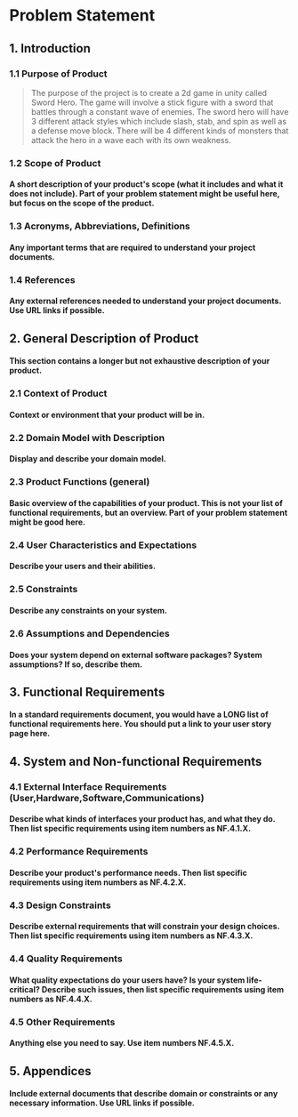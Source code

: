 # Problem Statement

## 1. Introduction

### 1.1 Purpose of Product

>The purpose of the project is to create a 2d game in unity called Sword Hero. The game will involve a stick figure with a sword that battles through a constant wave of enemies. The sword hero will have 3 different attack styles which include
slash, stab, and spin as well as a defense move block. There will be 4 different kinds of monsters that attack the hero in a wave each with its own weakness. 

### 1.2 Scope of Product

#### A short description of your product's scope (what it includes and what it does not include). Part of your problem statement might be useful here, but focus on the scope of the product.

### 1.3 Acronyms, Abbreviations, Definitions

#### Any important terms that are required to understand your project documents.

### 1.4 References

#### Any external references needed to understand your project documents. Use URL links if possible.

## 2. General Description of Product

#### This section contains a longer but not exhaustive description of your product.

### 2.1 Context of Product

#### Context or environment that your product will be in.

### 2.2 Domain Model with Description

#### Display and describe your domain model.

### 2.3 Product Functions (general)

#### Basic overview of the capabilities of your product. This is not your list of functional requirements, but an overview. Part of your problem statement might be good here.

### 2.4 User Characteristics and Expectations

#### Describe your users and their abilities.

### 2.5 Constraints

#### Describe any constraints on your system.

### 2.6 Assumptions and Dependencies

#### Does your system depend on external software packages? System assumptions? If so, describe them.

## 3. Functional Requirements

#### In a standard requirements document, you would have a LONG list of functional requirements here. You should put a link to your user story page here.

## 4. System and Non-functional Requirements

### 4.1 External Interface Requirements (User,Hardware,Software,Communications)

#### Describe what kinds of interfaces your product has, and what they do. Then list specific requirements using item numbers as NF.4.1.X.

### 4.2 Performance Requirements

#### Describe your product's performance needs. Then list specific requirements using item numbers as NF.4.2.X.

### 4.3 Design Constraints

#### Describe external requirements that will constrain your design choices. Then list specific requirements using item numbers as NF.4.3.X.

### 4.4 Quality Requirements

#### What quality expectations do your users have? Is your system life-critical? Describe such issues, then list specific requirements using item numbers as NF.4.4.X.

### 4.5 Other Requirements

#### Anything else you need to say. Use item numbers NF.4.5.X.

## 5. Appendices

#### Include external documents that describe domain or constraints or any necessary information. Use URL links if possible.
